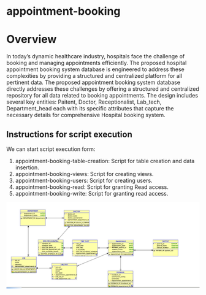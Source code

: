 # appointment-booking


# Overview

In today’s dynamic healthcare industry, hospitals face the challenge of booking and managing appointments efficiently. The proposed hospital appointment booking system database is engineered to address these complexities by providing a structured and centralized platform for all pertinent data. The proposed appointment booking system database directly addresses these challenges by offering a structured and centralized repository for all data related to booking appointments. The design includes several key entities: Paitent, Doctor, Receptionalist, Lab_tech, Department_head each with its specific attributes that capture the necessary details for comprehensive Hospital booking system.

## Instructions for script execution

We can start script execution form:

1. appointment-booking-table-creation: Script for table creation and data insertion.
2. appointment-booking-views: Script for creating views.
3. appointment-booking-users: Script for creating users.
4. appointment-booking-read: Script for granting Read access.
5. appointment-booking-write: Script for granting read access.


![alt text](image-3.png)
